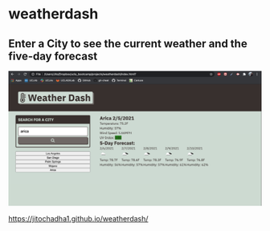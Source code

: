 # weatherdash

## Enter a City to see the current weather and the five-day forecast

<img src="Screen Shot 2021-02-05 at 12.02.22 PM.png">

https://jitochadha1.github.io/weatherdash/
